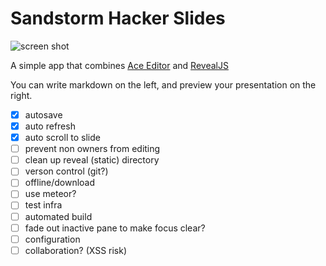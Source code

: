 # Sandstorm Hacker Slides

![screen shot](https://cloud.githubusercontent.com/assets/1058938/6180867/9acdea84-b2df-11e4-8ae8-b01f2c4d7e1d.png)

A simple app that combines [Ace Editor](https://github.com/ajaxorg/ace/) and [RevealJS](https://github.com/hakimel/reveal.js)

You can write markdown on the left, and preview your presentation on the right.

- [x] autosave
- [x] auto refresh
- [x] auto scroll to slide
- [ ] prevent non owners from editing
- [ ] clean up reveal (static) directory
- [ ] verson control (git?)
- [ ] offline/download
- [ ] use meteor?
- [ ] test infra
- [ ] automated build
- [ ] fade out inactive pane to make focus clear?
- [ ] configuration
- [ ] collaboration? (XSS risk)

